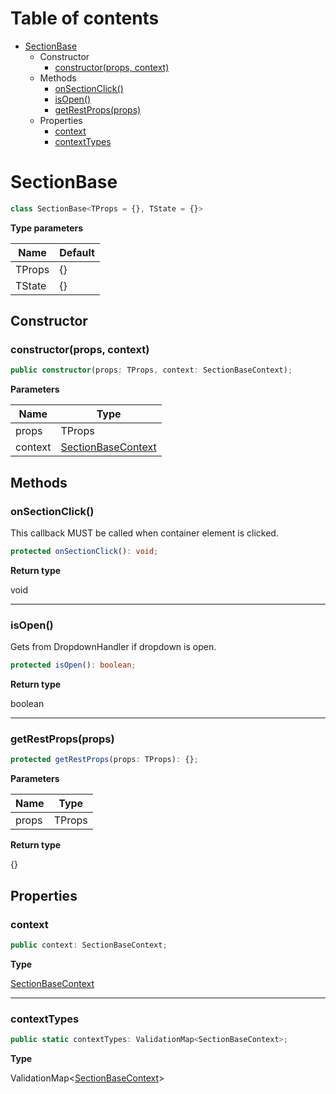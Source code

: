 # Table of contents

* [SectionBase][ClassDeclaration-2]
    * Constructor
        * [constructor(props, context)][Constructor-2]
    * Methods
        * [onSectionClick()][MethodDeclaration-16]
        * [isOpen()][MethodDeclaration-17]
        * [getRestProps(props)][MethodDeclaration-18]
    * Properties
        * [context][PropertyDeclaration-5]
        * [contextTypes][PropertyDeclaration-6]

# SectionBase

```typescript
class SectionBase<TProps = {}, TState = {}>
```

**Type parameters**

| Name   | Default |
| ------ | ------- |
| TProps | {}      |
| TState | {}      |
## Constructor

### constructor(props, context)

```typescript
public constructor(props: TProps, context: SectionBaseContext);
```

**Parameters**

| Name    | Type                                         |
| ------- | -------------------------------------------- |
| props   | TProps                                       |
| context | [SectionBaseContext][InterfaceDeclaration-4] |

## Methods

### onSectionClick()

This callback MUST be called when container element is clicked.

```typescript
protected onSectionClick(): void;
```

**Return type**

void

----------

### isOpen()

Gets from DropdownHandler if dropdown is open.

```typescript
protected isOpen(): boolean;
```

**Return type**

boolean

----------

### getRestProps(props)

```typescript
protected getRestProps(props: TProps): {};
```

**Parameters**

| Name  | Type   |
| ----- | ------ |
| props | TProps |

**Return type**

{}

## Properties

### context

```typescript
public context: SectionBaseContext;
```

**Type**

[SectionBaseContext][InterfaceDeclaration-4]

----------

### contextTypes

```typescript
public static contextTypes: ValidationMap<SectionBaseContext>;
```

**Type**

ValidationMap<[SectionBaseContext][InterfaceDeclaration-4]>

[ClassDeclaration-2]: sectionbase.md#sectionbase
[Constructor-2]: sectionbase.md#constructorprops-context
[InterfaceDeclaration-4]: ../index.md#sectionbasecontext
[MethodDeclaration-16]: sectionbase.md#onsectionclick
[MethodDeclaration-17]: sectionbase.md#isopen
[MethodDeclaration-18]: sectionbase.md#getrestpropsprops
[PropertyDeclaration-5]: sectionbase.md#context
[InterfaceDeclaration-4]: ../index.md#sectionbasecontext
[PropertyDeclaration-6]: sectionbase.md#contexttypes
[InterfaceDeclaration-4]: ../index.md#sectionbasecontext